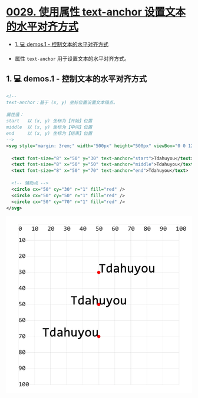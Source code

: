 # [0029. 使用属性 text-anchor 设置文本的水平对齐方式](https://github.com/Tdahuyou/svg/tree/main/0029.%20%E4%BD%BF%E7%94%A8%E5%B1%9E%E6%80%A7%20text-anchor%20%E8%AE%BE%E7%BD%AE%E6%96%87%E6%9C%AC%E7%9A%84%E6%B0%B4%E5%B9%B3%E5%AF%B9%E9%BD%90%E6%96%B9%E5%BC%8F)

<!-- region:toc -->
- [1. 💻 demos.1 - 控制文本的水平对齐方式](#1--demos1---控制文本的水平对齐方式)
<!-- endregion:toc -->
- 属性 `text-anchor` 用于设置文本的水平对齐方式。

## 1. 💻 demos.1 - 控制文本的水平对齐方式

```xml
<!--
text-anchor：基于 (x, y) 坐标位置设置文本锚点。

属性值：
start   以 (x, y) 坐标为【开始】位置
middle  以 (x, y) 坐标为【中间】位置
end     以 (x, y) 坐标为【结束】位置
-->
<svg style="margin: 3rem;" width="500px" height="500px" viewBox="0 0 120 120" xmlns="http://www.w3.org/2000/svg">

  <text font-size="8" x="50" y="30" text-anchor="start">Tdahuyou</text>
  <text font-size="8" x="50" y="50" text-anchor="middle">Tdahuyou</text>
  <text font-size="8" x="50" y="70" text-anchor="end">Tdahuyou</text>

  <!-- 辅助点 -->
  <circle cx="50" cy="30" r="1" fill="red" />
  <circle cx="50" cy="50" r="1" fill="red" />
  <circle cx="50" cy="70" r="1" fill="red" />
</svg>
```

![](assets/2024-12-09-17-00-13.png)
